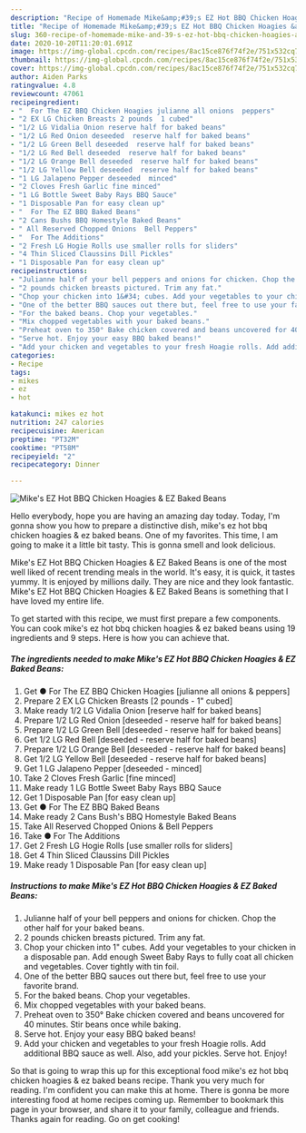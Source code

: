 ```yaml
---
description: "Recipe of Homemade Mike&amp;#39;s EZ Hot BBQ Chicken Hoagies &amp;amp; EZ Baked Beans"
title: "Recipe of Homemade Mike&amp;#39;s EZ Hot BBQ Chicken Hoagies &amp;amp; EZ Baked Beans"
slug: 360-recipe-of-homemade-mike-and-39-s-ez-hot-bbq-chicken-hoagies-and-amp-ez-baked-beans
date: 2020-10-20T11:20:01.691Z
image: https://img-global.cpcdn.com/recipes/8ac15ce876f74f2e/751x532cq70/mikes-ez-hot-bbq-chicken-hoagies-ez-baked-beans-recipe-main-photo.jpg
thumbnail: https://img-global.cpcdn.com/recipes/8ac15ce876f74f2e/751x532cq70/mikes-ez-hot-bbq-chicken-hoagies-ez-baked-beans-recipe-main-photo.jpg
cover: https://img-global.cpcdn.com/recipes/8ac15ce876f74f2e/751x532cq70/mikes-ez-hot-bbq-chicken-hoagies-ez-baked-beans-recipe-main-photo.jpg
author: Aiden Parks
ratingvalue: 4.8
reviewcount: 47061
recipeingredient:
- "  For The EZ BBQ Chicken Hoagies julianne all onions  peppers"
- "2 EX LG Chicken Breasts 2 pounds  1 cubed"
- "1/2 LG Vidalia Onion reserve half for baked beans"
- "1/2 LG Red Onion deseeded  reserve half for baked beans"
- "1/2 LG Green Bell deseeded  reserve half for baked beans"
- "1/2 LG Red Bell deseeded  reserve half for baked beans"
- "1/2 LG Orange Bell deseeded  reserve half for baked beans"
- "1/2 LG Yellow Bell deseeded  reserve half for baked beans"
- "1 LG Jalapeno Pepper deseeded  minced"
- "2 Cloves Fresh Garlic fine minced"
- "1 LG Bottle Sweet Baby Rays BBQ Sauce"
- "1 Disposable Pan for easy clean up"
- "  For The EZ BBQ Baked Beans"
- "2 Cans Bushs BBQ Homestyle Baked Beans"
- " All Reserved Chopped Onions  Bell Peppers"
- "  For The Additions"
- "2 Fresh LG Hogie Rolls use smaller rolls for sliders"
- "4 Thin Sliced Claussins Dill Pickles"
- "1 Disposable Pan for easy clean up"
recipeinstructions:
- "Julianne half of your bell peppers and onions for chicken. Chop the other half for your baked beans."
- "2 pounds chicken breasts pictured. Trim any fat."
- "Chop your chicken into 1&#34; cubes. Add your vegetables to your chicken in a disposable pan. Add enough Sweet Baby Rays to fully coat all chicken and vegetables. Cover tightly with tin foil."
- "One of the better BBQ sauces out there but, feel free to use your favorite brand."
- "For the baked beans. Chop your vegetables."
- "Mix chopped vegetables with your baked beans."
- "Preheat oven to 350° Bake chicken covered and beans uncovered for 40 minutes. Stir beans once while baking."
- "Serve hot. Enjoy your easy BBQ baked beans!"
- "Add your chicken and vegetables to your fresh Hoagie rolls. Add additional BBQ sauce as well. Also, add your pickles. Serve hot. Enjoy!"
categories:
- Recipe
tags:
- mikes
- ez
- hot

katakunci: mikes ez hot 
nutrition: 247 calories
recipecuisine: American
preptime: "PT32M"
cooktime: "PT58M"
recipeyield: "2"
recipecategory: Dinner

---
```



![Mike&#39;s EZ Hot BBQ Chicken Hoagies &amp; EZ Baked Beans](https://img-global.cpcdn.com/recipes/8ac15ce876f74f2e/751x532cq70/mikes-ez-hot-bbq-chicken-hoagies-ez-baked-beans-recipe-main-photo.jpg)

Hello everybody, hope you are having an amazing day today. Today, I'm gonna show you how to prepare a distinctive dish, mike&#39;s ez hot bbq chicken hoagies &amp; ez baked beans. One of my favorites. This time, I am going to make it a little bit tasty. This is gonna smell and look delicious.



Mike&#39;s EZ Hot BBQ Chicken Hoagies &amp; EZ Baked Beans is one of the most well liked of recent trending meals in the world. It's easy, it is quick, it tastes yummy. It is enjoyed by millions daily. They are nice and they look fantastic. Mike&#39;s EZ Hot BBQ Chicken Hoagies &amp; EZ Baked Beans is something that I have loved my entire life.


To get started with this recipe, we must first prepare a few components. You can cook mike&#39;s ez hot bbq chicken hoagies &amp; ez baked beans using 19 ingredients and 9 steps. Here is how you can achieve that.

<!--inarticleads1-->

##### The ingredients needed to make Mike&#39;s EZ Hot BBQ Chicken Hoagies &amp; EZ Baked Beans:

1. Get  ● For The EZ BBQ Chicken Hoagies [julianne all onions &amp; peppers]
1. Prepare 2 EX LG Chicken Breasts [2 pounds - 1&#34; cubed]
1. Make ready 1/2 LG Vidalia Onion [reserve half for baked beans]
1. Prepare 1/2 LG Red Onion [deseeded - reserve half for baked beans]
1. Prepare 1/2 LG Green Bell [deseeded - reserve half for baked beans]
1. Get 1/2 LG Red Bell [deseeded - reserve half for baked beans]
1. Prepare 1/2 LG Orange Bell [deseeded - reserve half for baked beans]
1. Get 1/2 LG Yellow Bell [deseeded - reserve half for baked beans]
1. Get 1 LG Jalapeno Pepper [deseeded - minced]
1. Take 2 Cloves Fresh Garlic [fine minced]
1. Make ready 1 LG Bottle Sweet Baby Rays BBQ Sauce
1. Get 1 Disposable Pan [for easy clean up]
1. Get  ● For The EZ BBQ Baked Beans
1. Make ready 2 Cans Bush&#39;s BBQ Homestyle Baked Beans
1. Take  All Reserved Chopped Onions &amp; Bell Peppers
1. Take  ● For The Additions
1. Get 2 Fresh LG Hogie Rolls [use smaller rolls for sliders]
1. Get 4 Thin Sliced Claussins Dill Pickles
1. Make ready 1 Disposable Pan [for easy clean up]




<!--inarticleads2-->

##### Instructions to make Mike&#39;s EZ Hot BBQ Chicken Hoagies &amp; EZ Baked Beans:

1. Julianne half of your bell peppers and onions for chicken. Chop the other half for your baked beans.
1. 2 pounds chicken breasts pictured. Trim any fat.
1. Chop your chicken into 1&#34; cubes. Add your vegetables to your chicken in a disposable pan. Add enough Sweet Baby Rays to fully coat all chicken and vegetables. Cover tightly with tin foil.
1. One of the better BBQ sauces out there but, feel free to use your favorite brand.
1. For the baked beans. Chop your vegetables.
1. Mix chopped vegetables with your baked beans.
1. Preheat oven to 350° Bake chicken covered and beans uncovered for 40 minutes. Stir beans once while baking.
1. Serve hot. Enjoy your easy BBQ baked beans!
1. Add your chicken and vegetables to your fresh Hoagie rolls. Add additional BBQ sauce as well. Also, add your pickles. Serve hot. Enjoy!




So that is going to wrap this up for this exceptional food mike&#39;s ez hot bbq chicken hoagies &amp; ez baked beans recipe. Thank you very much for reading. I'm confident you can make this at home. There is gonna be more interesting food at home recipes coming up. Remember to bookmark this page in your browser, and share it to your family, colleague and friends. Thanks again for reading. Go on get cooking!
